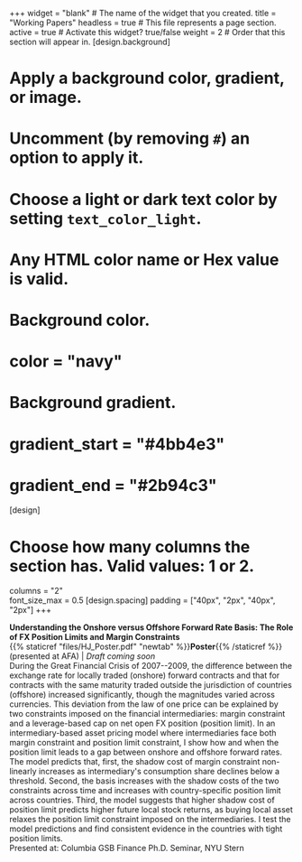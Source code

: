 +++
widget = "blank"  # The name of the widget that you created.
title = "Working Papers"
headless = true  # This file represents a page section.
active = true  # Activate this widget? true/false
weight = 2  # Order that this section will appear in.
[design.background]
  # Apply a background color, gradient, or image.
  #   Uncomment (by removing `#`) an option to apply it.
  #   Choose a light or dark text color by setting `text_color_light`.
  #   Any HTML color name or Hex value is valid.

  # Background color.
  # color = "navy"
  
  # Background gradient.
  # gradient_start = "#4bb4e3"
  # gradient_end = "#2b94c3"
[design]
  # Choose how many columns the section has. Valid values: 1 or 2.
  columns = "2"  
  font_size_max = 0.5
[design.spacing]
  padding = ["40px", "2px", "40px", "2px"]
+++

**Understanding the Onshore versus Offshore Forward Rate Basis: The Role of FX Position Limits and Margin Constraints**  
{{% staticref "files/HJ_Poster.pdf" "newtab" %}}**Poster**{{% /staticref %}} (presented at AFA) | _Draft coming soon_  
During the Great Financial Crisis of 2007--2009, the difference between the exchange rate for locally traded (onshore) forward contracts and that for contracts with the same maturity traded outside the jurisdiction of countries (offshore) increased significantly, though the magnitudes varied across currencies. This deviation from the law of one price can be explained by two constraints imposed on the financial intermediaries: margin constraint and a leverage-based cap on net open FX position (position limit). In an intermediary-based asset pricing model where intermediaries face both margin constraint and position limit constraint, I show how and when the position limit leads to a gap between onshore and offshore forward rates. The model predicts that, first, the shadow cost of margin constraint non-linearly increases as intermediary's consumption share declines below a threshold. Second, the basis increases with the shadow costs of the two constraints across time and increases with country-specific position limit across countries. Third, the model suggests that higher shadow cost of position limit predicts higher future local stock returns, as buying local asset relaxes the position limit constraint imposed on the intermediaries. I test the model predictions and find consistent evidence in the countries with tight position limits. 
<br/> 
Presented at: Columbia GSB Finance Ph.D. Seminar, NYU Stern
<br/> 
